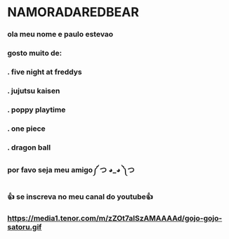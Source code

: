 # NAMORADAREDBEAR

### ola meu nome e paulo estevao

### gosto muito de:
### . five night at freddys
### . jujutsu kaisen
### . poppy playtime 
### . one piece 
### . dragon ball

### por favo seja meu amigo༼ つ ◕_◕ ༽つ


### 👍 se inscreva no meu canal do youtube👍

### https://media1.tenor.com/m/zZOt7alSzAMAAAAd/gojo-gojo-satoru.gif
